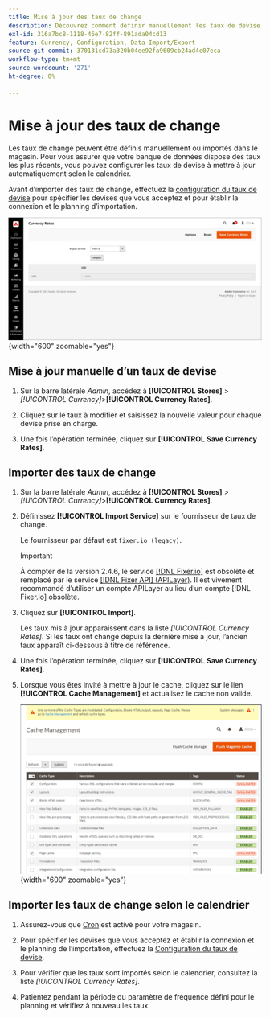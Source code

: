 ```yaml
---
title: Mise à jour des taux de change
description: Découvrez comment définir manuellement les taux de devise ou les importer dans votre boutique.
exl-id: 316a7bc8-1118-46e7-82ff-891ada04cd13
feature: Currency, Configuration, Data Import/Export
source-git-commit: 370131cd73a320b04ee92fa9609cb24ad4c07eca
workflow-type: tm+mt
source-wordcount: '271'
ht-degree: 0%

---
```


# Mise à jour des taux de change

Les taux de change peuvent être définis manuellement ou importés dans le magasin. Pour vous assurer que votre banque de données dispose des taux les plus récents, vous pouvez configurer les taux de devise à mettre à jour automatiquement selon le calendrier.

Avant d’importer des taux de change, effectuez la [configuration du taux de devise](currency-configuration.md) pour spécifier les devises que vous acceptez et pour établir la connexion et le planning d’importation.

![Taux de change](./assets/stores-currency-rate-update.png){width="600" zoomable="yes"}

## Mise à jour manuelle d’un taux de devise

1. Sur la barre latérale _Admin_, accédez à **[!UICONTROL Stores]** > _[!UICONTROL Currency]_>**[!UICONTROL Currency Rates]**.

1. Cliquez sur le taux à modifier et saisissez la nouvelle valeur pour chaque devise prise en charge.

1. Une fois l’opération terminée, cliquez sur **[!UICONTROL Save Currency Rates]**.

## Importer des taux de change

1. Sur la barre latérale _Admin_, accédez à **[!UICONTROL Stores]** > _[!UICONTROL Currency]_>**[!UICONTROL Currency Rates]**.

1. Définissez **[!UICONTROL Import Service]** sur le fournisseur de taux de change.

   Le fournisseur par défaut est `fixer.io (legacy)`.

   >[!IMPORTANT]
   >
   >À compter de la version 2.4.6, le service [[!DNL Fixer.io]](https://fixer.io/) est obsolète et remplacé par le service [[!DNL Fixer API] (APILayer)](https://apilayer.com/marketplace/fixer-api). Il est vivement recommandé d’utiliser un compte APILayer au lieu d’un compte [!DNL Fixer.io] obsolète.

1. Cliquez sur **[!UICONTROL Import]**.

   Les taux mis à jour apparaissent dans la liste _[!UICONTROL Currency Rates]_. Si les taux ont changé depuis la dernière mise à jour, l’ancien taux apparaît ci-dessous à titre de référence.

1. Une fois l’opération terminée, cliquez sur **[!UICONTROL Save Currency Rates]**.

1. Lorsque vous êtes invité à mettre à jour le cache, cliquez sur le lien **[!UICONTROL Cache Management]** et actualisez le cache non valide.

   ![&#x200B; Message système : actualisez le cache non valide](./assets/currency-cache-update.png){width="600" zoomable="yes"}

## Importer les taux de change selon le calendrier

1. Assurez-vous que [Cron](../systems/cron.md) est activé pour votre magasin.

1. Pour spécifier les devises que vous acceptez et établir la connexion et le planning de l’importation, effectuez la [Configuration du taux de devise](currency-configuration.md).

1. Pour vérifier que les taux sont importés selon le calendrier, consultez la liste _[!UICONTROL Currency Rates]_.

1. Patientez pendant la période du paramètre de fréquence défini pour le planning et vérifiez à nouveau les taux.
